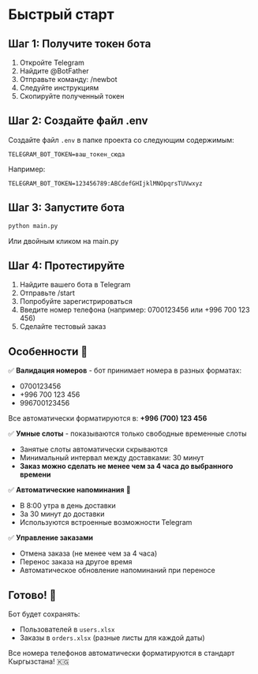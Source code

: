 # Быстрый старт

## Шаг 1: Получите токен бота

1. Откройте Telegram
2. Найдите @BotFather
3. Отправьте команду: /newbot
4. Следуйте инструкциям
5. Скопируйте полученный токен

## Шаг 2: Создайте файл .env

Создайте файл `.env` в папке проекта со следующим содержимым:

```
TELEGRAM_BOT_TOKEN=ваш_токен_сюда
```

Например:
```
TELEGRAM_BOT_TOKEN=123456789:ABCdefGHIjklMNOpqrsTUVwxyz
```

## Шаг 3: Запустите бота

```bash
python main.py
```

Или двойным кликом на main.py

## Шаг 4: Протестируйте

1. Найдите вашего бота в Telegram
2. Отправьте /start
3. Попробуйте зарегистрироваться
4. Введите номер телефона (например: 0700123456 или +996 700 123 456)
5. Сделайте тестовый заказ

## Особенности 🎯

✅ **Валидация номеров** - бот принимает номера в разных форматах:
   - 0700123456
   - +996 700 123 456
   - 996700123456
   
   Все автоматически форматируются в: **+996 (700) 123 456**

✅ **Умные слоты** - показываются только свободные временные слоты
   - Занятые слоты автоматически скрываются
   - Минимальный интервал между доставками: 30 минут
   - **Заказ можно сделать не менее чем за 4 часа до выбранного времени**

✅ **Автоматические напоминания** 🔔
   - В 8:00 утра в день доставки
   - За 30 минут до доставки
   - Используются встроенные возможности Telegram

✅ **Управление заказами**
   - Отмена заказа (не менее чем за 4 часа)
   - Перенос заказа на другое время
   - Автоматическое обновление напоминаний при переносе

## Готово! 🎉

Бот будет сохранять:
- Пользователей в `users.xlsx`
- Заказы в `orders.xlsx` (разные листы для каждой даты)

Все номера телефонов автоматически форматируются в стандарт Кыргызстана! 🇰🇬
